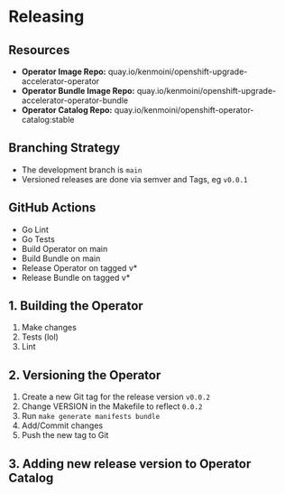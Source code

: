 # Releasing

## Resources

- **Operator Image Repo:** quay.io/kenmoini/openshift-upgrade-accelerator-operator
- **Operator Bundle Image Repo:** quay.io/kenmoini/openshift-upgrade-accelerator-operator-bundle
- **Operator Catalog Repo:** quay.io/kenmoini/openshift-operator-catalog:stable

## Branching Strategy

- The development branch is `main`
- Versioned releases are done via semver and Tags, eg `v0.0.1`

## GitHub Actions

- Go Lint
- Go Tests
- Build Operator on main
- Build Bundle on main
- Release Operator on tagged v*
- Release Bundle on tagged v*

## 1. Building the Operator

1. Make changes
2. Tests (lol)
3. Lint

## 2. Versioning the Operator

1. Create a new Git tag for the release version `v0.0.2`
2. Change VERSION in the Makefile to reflect `0.0.2`
3. Run `make generate manifests bundle`
4. Add/Commit changes
5. Push the new tag to Git

## 3. Adding new release version to Operator Catalog

